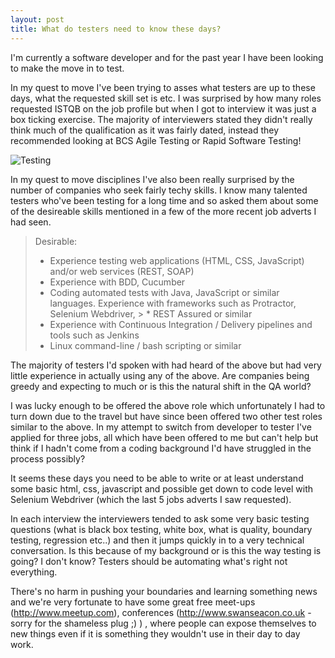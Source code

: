 ```yaml
---
layout: post
title: What do testers need to know these days?
---
```


I'm currently a software developer and for the past year I have been looking to make the move in to test.

In my quest to move I've been trying to asses what testers are up to these days, what the requested skill set is etc. I was surprised by how many roles requested ISTQB on the job profile but when I got to interview it was just a box ticking exercise. The majority of interviewers stated they didn't really think much of the qualification as it was fairly dated, instead they recommended looking at BCS Agile Testing or Rapid Software Testing!

![Testing](https://s-media-cache-ak0.pinimg.com/564x/73/76/fe/7376fe947404ef37719364d6e2fc6a40.jpg)

In my quest to move disciplines I've also been really surprised by the number of companies who seek fairly techy skills. I know many talented testers who've been testing for a long time and so asked them about some of the desireable skills mentioned in a few of the more recent job adverts I had seen.

> Desirable:
>
> * Experience testing web applications (HTML, CSS, JavaScript) and/or web services (REST, SOAP)
> * Experience with BDD, Cucumber
> * Coding automated tests with Java, JavaScript or similar languages. Experience with frameworks such as Protractor, Selenium Webdriver, > * REST Assured or similar
> * Experience with Continuous Integration / Delivery pipelines and tools such as Jenkins
> * Linux command-line / bash scripting or similar

The majority of testers I'd spoken with had heard of the above but had very little experience in actually using any of the above. Are companies being greedy and expecting to much or is this the natural shift in the QA world?

I was lucky enough to be offered the above role which unfortunately I had to turn down due to the travel but have since been offered two other test roles similar to the above. In my attempt to switch from developer to tester I've applied for three jobs, all which have been offered to me but can't help but think if I hadn't come from a coding background I'd have struggled in the process possibly?

It seems these days you need to be able to write or at least understand some basic html, css, javascript and possible get down to code level with Selenium Webdriver (which the last 5 jobs adverts I saw requested).

In each interview the interviewers tended to ask some very basic testing questions (what is black box testing, white box, what is quality, boundary testing, regression etc..) and then it jumps quickly in to a very technical conversation. Is this because of my background or is this the way testing is going? I don't know? Testers should be automating what's right not everything.

There's no harm in pushing your boundaries and learning something news and we're very fortunate to have some great free meet-ups (http://www.meetup.com), conferences (http://www.swanseacon.co.uk - sorry for the shameless plug ;) ) , where people can expose themselves to new things even if it is something they wouldn't use in their day to day work.

